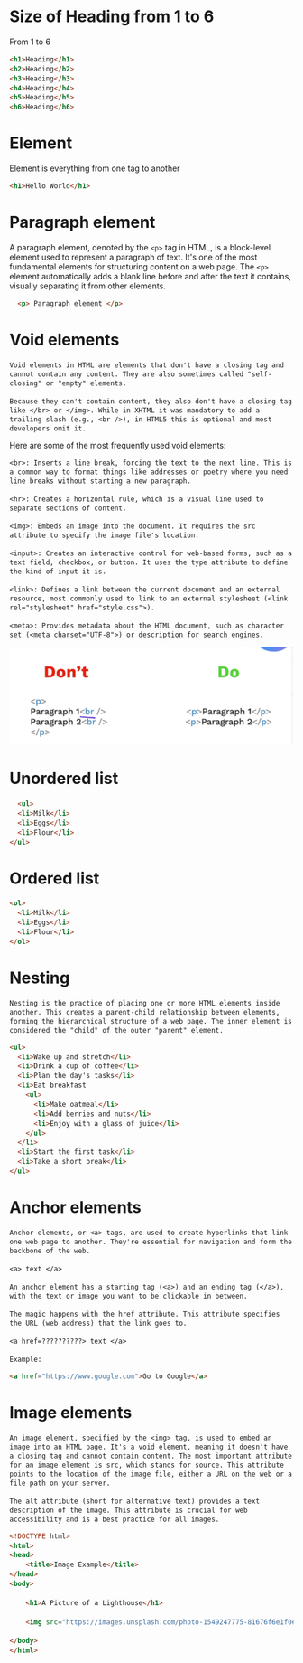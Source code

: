 
# Size of Heading from 1 to 6
From 1 to 6
```HTML
<h1>Heading</h1>
<h2>Heading</h2>
<h3>Heading</h3>
<h4>Heading</h4>
<h5>Heading</h5>
<h6>Heading</h6>
```

# Element
Element is everything from one tag to another
```HTML
<h1>Hello World</h1>
```

# Paragraph element

A paragraph element, denoted by the `<p>` tag in HTML, is a block-level element used to represent a paragraph of text. It's one of the most fundamental elements for structuring content on a web page. The `<p>` element automatically adds a blank line before and after the text it contains, visually separating it from other elements.
```HTML
  <p> Paragraph element </p>
```

# Void elements
    Void elements in HTML are elements that don't have a closing tag and cannot contain any content. They are also sometimes called "self-closing" or "empty" elements.

    Because they can't contain content, they also don't have a closing tag like </br> or </img>. While in XHTML it was mandatory to add a trailing slash (e.g., <br />), in HTML5 this is optional and most developers omit it.

Here are some of the most frequently used void elements:

    <br>: Inserts a line break, forcing the text to the next line. This is a common way to format things like addresses or poetry where you need line breaks without starting a new paragraph.

    <hr>: Creates a horizontal rule, which is a visual line used to separate sections of content.

    <img>: Embeds an image into the document. It requires the src attribute to specify the image file's location.

    <input>: Creates an interactive control for web-based forms, such as a text field, checkbox, or button. It uses the type attribute to define the kind of input it is.

    <link>: Defines a link between the current document and an external resource, most commonly used to link to an external stylesheet (<link rel="stylesheet" href="style.css">).

    <meta>: Provides metadata about the HTML document, such as character set (<meta charset="UTF-8">) or description for search engines.


![alt text](images/image001.png)

# Unordered list
```HTML
  <ul>
  <li>Milk</li>
  <li>Eggs</li>
  <li>Flour</li>
</ul>
```

# Ordered list

```HTML
<ol>
  <li>Milk</li>
  <li>Eggs</li>
  <li>Flour</li>
</ol>
```

# Nesting
    Nesting is the practice of placing one or more HTML elements inside another. This creates a parent-child relationship between elements, forming the hierarchical structure of a web page. The inner element is considered the "child" of the outer "parent" element.
```HTML
<ul>
  <li>Wake up and stretch</li>
  <li>Drink a cup of coffee</li>
  <li>Plan the day's tasks</li>
  <li>Eat breakfast
    <ul>
      <li>Make oatmeal</li>
      <li>Add berries and nuts</li>
      <li>Enjoy with a glass of juice</li>
    </ul>
  </li>
  <li>Start the first task</li>
  <li>Take a short break</li>
</ul>
```

# Anchor elements
    Anchor elements, or <a> tags, are used to create hyperlinks that link one web page to another. They're essential for navigation and form the backbone of the web.

    <a> text </a>

    An anchor element has a starting tag (<a>) and an ending tag (</a>), with the text or image you want to be clickable in between. 
    
    The magic happens with the href attribute. This attribute specifies the URL (web address) that the link goes to.

    <a href=??????????> text </a>

    Example:

```HTML
<a href="https://www.google.com">Go to Google</a>
```

# Image elements
    An image element, specified by the <img> tag, is used to embed an image into an HTML page. It's a void element, meaning it doesn't have a closing tag and cannot contain content. The most important attribute for an image element is src, which stands for source. This attribute points to the location of the image file, either a URL on the web or a file path on your server.

    The alt attribute (short for alternative text) provides a text description of the image. This attribute is crucial for web accessibility and is a best practice for all images.

```HTML
<!DOCTYPE html>
<html>
<head>
    <title>Image Example</title>
</head>
<body>

    <h1>A Picture of a Lighthouse</h1>

    <img src="https://images.unsplash.com/photo-1549247775-81676f6e1f0e?q=80&w=2000&auto=format&fit=crop" alt="A lighthouse on a rocky shore under a cloudy sky.">

</body>
</html>
```


